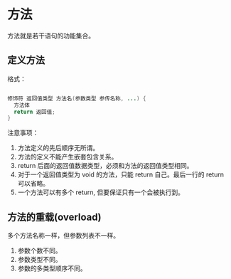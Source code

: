 # 方法

方法就是若干语句的功能集合。

## 定义方法

格式：

```java

修饰符 返回值类型 方法名(参数类型 参传名称, ...) {
  方法体
  return 返回值;
}
```

注意事项：

1. 方法定义的先后顺序无所谓。
2. 方法的定义不能产生嵌套包含关系。
3. return 后面的返回值数据类型，必须和方法的返回值类型相同。
4. 对于一个返回值类型为 void 的方法，只能 return 自己。最后一行的 return 可以省略。
5. 一个方法可以有多个 return, 但要保证只有一个会被执行到。

## 方法的重载(overload)

多个方法名称一样，但参数列表不一样。

1. 参数个数不同。
2. 参数类型不同。
3. 参数的多类型顺序不同。
